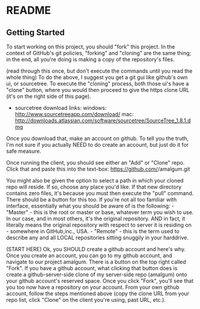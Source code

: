 README
======

Getting Started
---------------

To start working on this project, you should "fork" this project. In the
context of GitHub's git policies, "forking" and "cloning" are the same thing;
in the end, all you're doing is making a copy of the repository's files. 

(read through this once, but don't execute the commands until you read the whole thing)
To do the above, I suggest you get a git gui like github's own ui, or 
sourcetree. To execute the "cloning" process, both those ui's have a "clone" 
button, where you would then proceed to give the https clone URL (it's on the 
right side of this page). 
- sourcetree download links:
	windows: http://www.sourcetreeapp.com/download/
	mac: http://downloads.atlassian.com/software/sourcetree/SourceTree_1.8.1.dmg

Once you download that, make an account on github. To tell you the truth, 
I'm not sure if you actually NEED to do create an account, but just do it for 
safe measure. 

Once running the client, you should see either an "Add" or "Clone" repo. Click
that and paste this into the text-box:
	https://github.com/<YOUR USERNAME>/amalgum.git

You might also be given the option to select a path in which your cloned repo will 
reside. If so, choose any place you'd like. If that new directory contains zero files,
it's because you must then execute the "pull" command. There should be a button for this
too. If you're not all too familiar with interface, essentially what you should be aware
of is the following: 
	- "Master" - this is the root or master or base, whatever term you wish to use.
	In our case, and in most others, it's the original repository. AND in fact, it
	literally means the original repository with respect to server it is residing on -
	somewhere in GitHub,inc., USA. 
	- "Remote" - this is the term used to describe any and all LOCAL repositories
	sitting snuggily in your harddrive. 

(START HERE)
Ok, you SHOULD create a github account and here's why. Once you create an account, you
can go to my github account, and navigate to our project amalgum. There is a button on 
the top right called "Fork". If you have a github account, what clicking that button 
does is create a github-server-side clone of my server-side repo (amalgum) onto your
github account's reserved space. Once you click "Fork", you'll see that you too now have
a repository on your account. From your own github account, follow the steps mentioned 
above (copy the clone URL from your repo list, click "Clone" on the client you're using, 
past URL, etc.).

 
